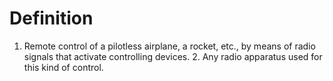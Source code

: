 # Definition

1.  Remote control of a pilotless airplane, a rocket, etc., by means of
    radio signals that activate controlling devices. 2. Any radio
    apparatus used for this kind of control.
